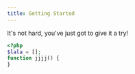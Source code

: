 ```yaml
---
title: Getting Started
---
```


It's not hard, you've just got to give it a try!

```php
<?php
$lala = [];
function jjjj() {
}
```
